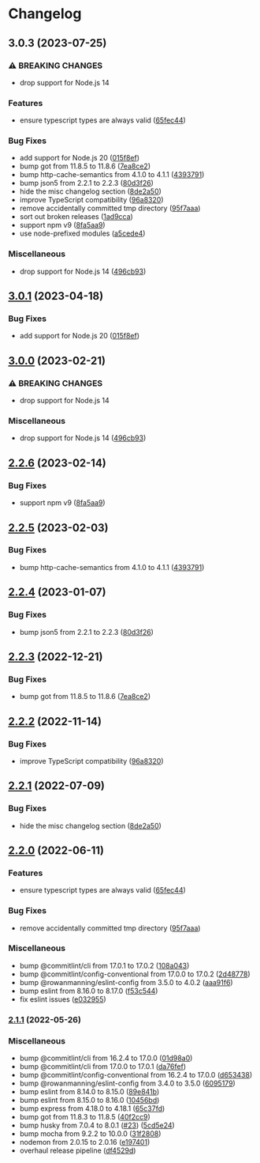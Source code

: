 # Changelog

## 3.0.3 (2023-07-25)


### ⚠ BREAKING CHANGES

* drop support for Node.js 14

### Features

* ensure typescript types are always valid ([65fec44](https://github.com/rowanmanning/fetch-feed/commit/65fec44760bb4e2d7c0e0498be02add9f9ec69c0))


### Bug Fixes

* add support for Node.js 20 ([015f8ef](https://github.com/rowanmanning/fetch-feed/commit/015f8efa1247d14fd080d7965c57f4459e822577))
* bump got from 11.8.5 to 11.8.6 ([7ea8ce2](https://github.com/rowanmanning/fetch-feed/commit/7ea8ce28f9ee29efc707fead5b7fc129b7af5f94))
* bump http-cache-semantics from 4.1.0 to 4.1.1 ([4393791](https://github.com/rowanmanning/fetch-feed/commit/4393791cf5b6d4d57e209c57ef5ffc4bd46c8b7b))
* bump json5 from 2.2.1 to 2.2.3 ([80d3f26](https://github.com/rowanmanning/fetch-feed/commit/80d3f26acec3795e1fc426e6c245e58197314e68))
* hide the misc changelog section ([8de2a50](https://github.com/rowanmanning/fetch-feed/commit/8de2a50a9adbf001d38c8c5796fdbbd0053b5e2d))
* improve TypeScript compatibility ([96a8320](https://github.com/rowanmanning/fetch-feed/commit/96a832027d1653f1c0525d220f0add505ed09644))
* remove accidentally committed tmp directory ([95f7aaa](https://github.com/rowanmanning/fetch-feed/commit/95f7aaa2237adab36cc55c07e30a894453d78e6b))
* sort out broken releases ([1ad9cca](https://github.com/rowanmanning/fetch-feed/commit/1ad9cca773c0ed5b84b5d13aa42ccef5312395a6))
* support npm v9 ([8fa5aa9](https://github.com/rowanmanning/fetch-feed/commit/8fa5aa9ca9a649f7d33ca3990e5aee1c0ffb64f4))
* use node-prefixed modules ([a5cede4](https://github.com/rowanmanning/fetch-feed/commit/a5cede4921f09e43b29be36fbde31780f3ba1fba))


### Miscellaneous

* drop support for Node.js 14 ([496cb93](https://github.com/rowanmanning/fetch-feed/commit/496cb933ace23be78fa0e929e255263f09ef8661))

## [3.0.1](https://github.com/rowanmanning/fetch-feed/compare/v3.0.0...v3.0.1) (2023-04-18)


### Bug Fixes

* add support for Node.js 20 ([015f8ef](https://github.com/rowanmanning/fetch-feed/commit/015f8efa1247d14fd080d7965c57f4459e822577))

## [3.0.0](https://github.com/rowanmanning/fetch-feed/compare/v2.2.6...v3.0.0) (2023-02-21)


### ⚠ BREAKING CHANGES

* drop support for Node.js 14

### Miscellaneous

* drop support for Node.js 14 ([496cb93](https://github.com/rowanmanning/fetch-feed/commit/496cb933ace23be78fa0e929e255263f09ef8661))

## [2.2.6](https://github.com/rowanmanning/fetch-feed/compare/v2.2.5...v2.2.6) (2023-02-14)


### Bug Fixes

* support npm v9 ([8fa5aa9](https://github.com/rowanmanning/fetch-feed/commit/8fa5aa9ca9a649f7d33ca3990e5aee1c0ffb64f4))

## [2.2.5](https://github.com/rowanmanning/fetch-feed/compare/v2.2.4...v2.2.5) (2023-02-03)


### Bug Fixes

* bump http-cache-semantics from 4.1.0 to 4.1.1 ([4393791](https://github.com/rowanmanning/fetch-feed/commit/4393791cf5b6d4d57e209c57ef5ffc4bd46c8b7b))

## [2.2.4](https://github.com/rowanmanning/fetch-feed/compare/v2.2.3...v2.2.4) (2023-01-07)


### Bug Fixes

* bump json5 from 2.2.1 to 2.2.3 ([80d3f26](https://github.com/rowanmanning/fetch-feed/commit/80d3f26acec3795e1fc426e6c245e58197314e68))

## [2.2.3](https://github.com/rowanmanning/fetch-feed/compare/v2.2.2...v2.2.3) (2022-12-21)


### Bug Fixes

* bump got from 11.8.5 to 11.8.6 ([7ea8ce2](https://github.com/rowanmanning/fetch-feed/commit/7ea8ce28f9ee29efc707fead5b7fc129b7af5f94))

## [2.2.2](https://github.com/rowanmanning/fetch-feed/compare/v2.2.1...v2.2.2) (2022-11-14)


### Bug Fixes

* improve TypeScript compatibility ([96a8320](https://github.com/rowanmanning/fetch-feed/commit/96a832027d1653f1c0525d220f0add505ed09644))

## [2.2.1](https://github.com/rowanmanning/fetch-feed/compare/v2.2.0...v2.2.1) (2022-07-09)


### Bug Fixes

* hide the misc changelog section ([8de2a50](https://github.com/rowanmanning/fetch-feed/commit/8de2a50a9adbf001d38c8c5796fdbbd0053b5e2d))

## [2.2.0](https://github.com/rowanmanning/fetch-feed/compare/v2.1.1...v2.2.0) (2022-06-11)


### Features

* ensure typescript types are always valid ([65fec44](https://github.com/rowanmanning/fetch-feed/commit/65fec44760bb4e2d7c0e0498be02add9f9ec69c0))


### Bug Fixes

* remove accidentally committed tmp directory ([95f7aaa](https://github.com/rowanmanning/fetch-feed/commit/95f7aaa2237adab36cc55c07e30a894453d78e6b))


### Miscellaneous

* bump @commitlint/cli from 17.0.1 to 17.0.2 ([108a043](https://github.com/rowanmanning/fetch-feed/commit/108a04302daf065ab7bae27f269d886cf52b7dee))
* bump @commitlint/config-conventional from 17.0.0 to 17.0.2 ([2d48778](https://github.com/rowanmanning/fetch-feed/commit/2d48778818b6a0cd6636e603f624b48dddb70a9a))
* bump @rowanmanning/eslint-config from 3.5.0 to 4.0.2 ([aaa91f6](https://github.com/rowanmanning/fetch-feed/commit/aaa91f6e7bacec5541d32819f936750ed53a25ba))
* bump eslint from 8.16.0 to 8.17.0 ([f53c544](https://github.com/rowanmanning/fetch-feed/commit/f53c5440bb4953fae58474bd5a078d69b4277eaa))
* fix eslint issues ([e032955](https://github.com/rowanmanning/fetch-feed/commit/e0329554824257c9e9035ad9c2aed6eb57f76c64))

### [2.1.1](https://github.com/rowanmanning/fetch-feed/compare/v2.1.0...v2.1.1) (2022-05-26)


### Miscellaneous

* bump @commitlint/cli from 16.2.4 to 17.0.0 ([01d98a0](https://github.com/rowanmanning/fetch-feed/commit/01d98a0a9e18c6c2073f362d6ae3ad1f4e4bd495))
* bump @commitlint/cli from 17.0.0 to 17.0.1 ([da76fef](https://github.com/rowanmanning/fetch-feed/commit/da76fef442cb631c6236a6ea55ce324aba32539d))
* bump @commitlint/config-conventional from 16.2.4 to 17.0.0 ([d653438](https://github.com/rowanmanning/fetch-feed/commit/d653438fb63f8ad230c958143c1c45c537df19fa))
* bump @rowanmanning/eslint-config from 3.4.0 to 3.5.0 ([6095179](https://github.com/rowanmanning/fetch-feed/commit/60951793bd9be24b0b424c77d760d83ba3ff5815))
* bump eslint from 8.14.0 to 8.15.0 ([89e841b](https://github.com/rowanmanning/fetch-feed/commit/89e841b4f82d354a4ecbfd664c878ee55af3a84f))
* bump eslint from 8.15.0 to 8.16.0 ([10456bd](https://github.com/rowanmanning/fetch-feed/commit/10456bd224fb06dcda9f221613bc88e9cd296f32))
* bump express from 4.18.0 to 4.18.1 ([65c37fd](https://github.com/rowanmanning/fetch-feed/commit/65c37fd14930cfd3b5ac9a23177c8c8740f97e4b))
* bump got from 11.8.3 to 11.8.5 ([40f2cc9](https://github.com/rowanmanning/fetch-feed/commit/40f2cc94da1264cad0506fb6fe64398beb3a809b))
* bump husky from 7.0.4 to 8.0.1 ([#23](https://github.com/rowanmanning/fetch-feed/issues/23)) ([5cd5e24](https://github.com/rowanmanning/fetch-feed/commit/5cd5e24c8f5801769420000f363023475ecc9476))
* bump mocha from 9.2.2 to 10.0.0 ([31f2808](https://github.com/rowanmanning/fetch-feed/commit/31f2808047efc52cc9c691b44e1b20a9278fb4d9))
* nodemon from 2.0.15 to 2.0.16 ([e197401](https://github.com/rowanmanning/fetch-feed/commit/e197401c16c280790182318d860f7af685c2e5f7))
* overhaul release pipeline ([df4529d](https://github.com/rowanmanning/fetch-feed/commit/df4529d4a7ab6a8713da99e5c1541db028322cf5))
